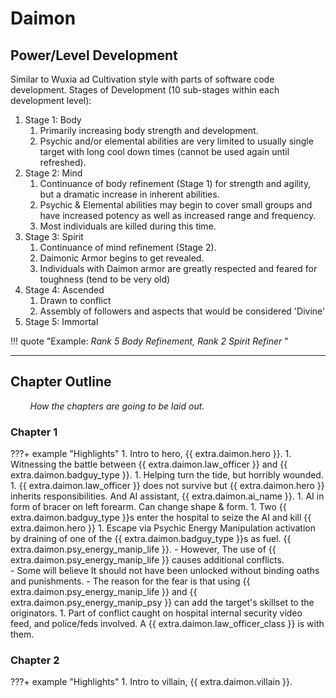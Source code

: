 # Daimon






## Power/Level Development
Similar to Wuxia ad Cultivation style with parts of software code development.  Stages of Development (10 sub-stages within each development level):

1.  Stage 1: Body
    1.  Primarily increasing body strength and development.   
    1.  Psychic and/or elemental abilities are very limited to usually single target with long cool down times (cannot be used again until refreshed).
1.  Stage 2: Mind
    1.  Continuance of body refinement (Stage 1) for strength and agility, but a dramatic increase in inherent abilities.
    1.  Psychic & Elemental abilities may begin to cover small groups and have increased potency as well as increased range and frequency.
    1.  Most individuals are killed during this time.
1.  Stage 3: Spirit
    1.  Continuance of mind refinement (Stage 2).
    1.  Daimonic Armor begins to get revealed.   
    1.  Individuals with Daimon armor are greatly respected and feared for toughness (tend to be very old)
1.  Stage 4: Ascended
    1.  Drawn to conflict
    1.  Assembly of followers and aspects that would be considered 'Divine'
1.  Stage 5: Immortal

!!! quote "Example: _Rank 5 Body Refinement, Rank 2 Spirit Refiner_ "

---





## Chapter Outline
&nbsp; &nbsp; &nbsp; &nbsp; _How the chapters are going to be laid out._

### Chapter 1
???+ example "Highlights"
    1.  Intro to hero, {{ extra.daimon.hero }}.
    1.  Witnessing the battle between {{ extra.daimon.law_officer }} and {{ extra.daimon.badguy_type }}.
    1.  Helping turn the tide, but horribly wounded.  
    1.  {{ extra.daimon.law_officer }} does not survive but {{ extra.daimon.hero }} inherits responsibilities.  And AI assistant, {{ extra.daimon.ai_name }}.
    1.  AI in form of bracer on left forearm.  Can change shape & form.
    1.  Two  {{ extra.daimon.badguy_type }}s enter the hospital to seize the AI and kill {{ extra.daimon.hero }}
    1.  Escape via Psychic Energy Manipulation activation by draining of one of the {{ extra.daimon.badguy_type }}s as fuel.  {{ extra.daimon.psy_energy_manip_life }}.
        - However, The use of {{ extra.daimon.psy_energy_manip_life }} causes additional conflicts.   
        - Some will believe It should not have been unlocked without binding oaths and punishments.
        - The reason for the fear is that using {{ extra.daimon.psy_energy_manip_life }} and {{ extra.daimon.psy_energy_manip_psy }} can add the target's skillset to the originators.
    1.  Part of conflict caught on hospital internal security video feed, and police/feds involved.  A {{ extra.daimon.law_officer_class }} is with them.

### Chapter 2
???+ example "Highlights"
    1.  Intro to villain, {{ extra.daimon.villain }}.
